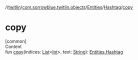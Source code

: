//[twitlin](../../../index.md)/[com.sorrowblue.twitlin.objects](../../index.md)/[Entities](../index.md)/[Hashtag](index.md)/[copy](copy.md)



# copy  
[common]  
Content  
fun [copy](copy.md)(indices: [List](https://kotlinlang.org/api/latest/jvm/stdlib/kotlin.collections/-list/index.html)<[Int](https://kotlinlang.org/api/latest/jvm/stdlib/kotlin/-int/index.html)>, text: [String](https://kotlinlang.org/api/latest/jvm/stdlib/kotlin/-string/index.html)): [Entities.Hashtag](index.md)  



